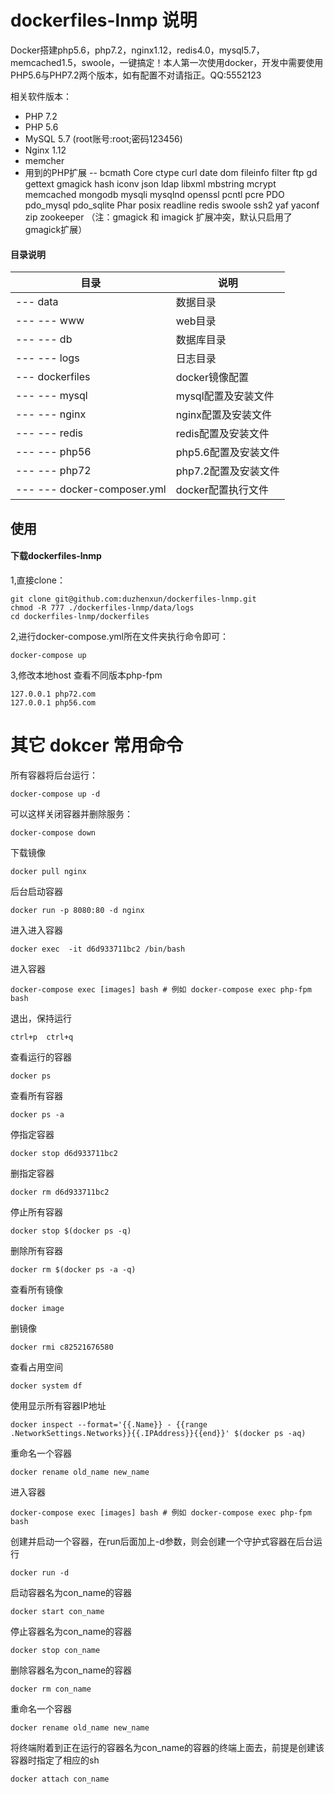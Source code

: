# dockerfiles-lnmp 说明
Docker搭建php5.6，php7.2，nginx1.12，redis4.0，mysql5.7，memcached1.5，swoole，一键搞定！本人第一次使用docker，开发中需要使用PHP5.6与PHP7.2两个版本，如有配置不对请指正。QQ:5552123

相关软件版本：
- PHP 7.2
- PHP 5.6
- MySQL 5.7 (root账号:root;密码123456)
- Nginx 1.12
- memcher
- 用到的PHP扩展
-- bcmath
Core
ctype
curl
date
dom
fileinfo
filter
ftp
gd
gettext
gmagick
hash
iconv
json
ldap
libxml
mbstring
mcrypt
memcached
mongodb
mysqli
mysqlnd
openssl
pcntl
pcre
PDO
pdo_mysql
pdo_sqlite
Phar
posix
readline
redis
swoole
ssh2
yaf
yaconf
zip
zookeeper
（注：gmagick 和 imagick 扩展冲突，默认只启用了gmagick扩展）
#### 目录说明
目录 | 说明
---|---
--- data | 数据目录
--- --- www | web目录
--- --- db | 数据库目录
--- --- logs | 日志目录
--- dockerfiles | docker镜像配置
--- --- mysql | mysql配置及安装文件
--- --- nginx | nginx配置及安装文件
--- --- redis | redis配置及安装文件
--- --- php56 | php5.6配置及安装文件
--- --- php72 | php7.2配置及安装文件
--- --- docker-composer.yml | docker配置执行文件

## 使用

#### 下载dockerfiles-lnmp
1,直接clone：
```
git clone git@github.com:duzhenxun/dockerfiles-lnmp.git
chmod -R 777 ./dockerfiles-lnmp/data/logs
cd dockerfiles-lnmp/dockerfiles
```
2,进行docker-compose.yml所在文件夹执行命令即可：
```
docker-compose up  

```  
3,修改本地host 查看不同版本php-fpm
```  
127.0.0.1 php72.com
127.0.0.1 php56.com 
``` 

# 其它 dokcer 常用命令

所有容器将后台运行：  
```
docker-compose up -d
```  
可以这样关闭容器并删除服务：
```
docker-compose down
```
下载镜像
```
docker pull nginx  
```
后台启动容器
```
docker run -p 8080:80 -d nginx 
```
进入进入容器
```
docker exec  -it d6d933711bc2 /bin/bash  
```
进入容器
```
docker-compose exec [images] bash # 例如 docker-compose exec php-fpm bash
```
退出，保持运行
```
ctrl+p  ctrl+q 
```
查看运行的容器
```
docker ps 
```
查看所有容器
```
docker ps -a 
```

停指定容器
```
docker stop d6d933711bc2 
```
删指定容器
```
docker rm d6d933711bc2 
```
停止所有容器
```
docker stop $(docker ps -q) 
```
删除所有容器
```
docker rm $(docker ps -a -q) 
```

查看所有镜像
```
docker image 
```
删镜像
```
docker rmi c82521676580 
```
查看占用空间
```
docker system df 
```

使用显示所有容器IP地址
```
docker inspect --format='{{.Name}} - {{range .NetworkSettings.Networks}}{{.IPAddress}}{{end}}' $(docker ps -aq)
```
重命名一个容器 
```
docker rename old_name new_name 
```
进入容器
```
docker-compose exec [images] bash # 例如 docker-compose exec php-fpm bash
```
创建并启动一个容器，在run后面加上-d参数，则会创建一个守护式容器在后台运行
```
docker run -d
```

启动容器名为con_name的容器
```
docker start con_name 
```
停止容器名为con_name的容器
```
docker stop con_name 
```
删除容器名为con_name的容器
```
docker rm con_name 
```
重命名一个容器 
```
docker rename old_name new_name 
```
将终端附着到正在运行的容器名为con_name的容器的终端上面去，前提是创建该容器时指定了相应的sh
```
docker attach con_name 
```

